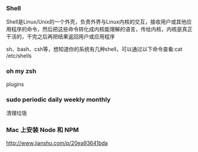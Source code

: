 ### Shell

Shell是Linux/Unix的一个外壳，负责外界与Linux内核的交互，接收用户或其他应用程序的命令，然后把这些命令转化成内核能理解的语言，传给内核，内核是真正干活的，干完之后再把结果返回用户或应用程序

sh、bash、csh等，想知道你的系统有几种shell，可以通过以下命令查看:cat /etc/shells

### oh my zsh

plugins

### sudo periodic daily weekly monthly

清理垃圾

### Mac 上安装 Node 和 NPM

http://www.jianshu.com/p/20ea93641bda
